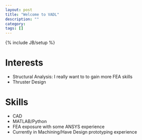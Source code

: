 ```yaml
---
layout: post
title: "Welcome to VADL"
description: ""
category: 
tags: []
---
```

{% include JB/setup %}

# Interests
* Structural Analysis: I really want to to gain more FEA skills
* Thruster Design

# Skills
* CAD
* MATLAB/Python
* FEA exposure with some ANSYS experience
* Currently in Machining/Have Design prototyping experience